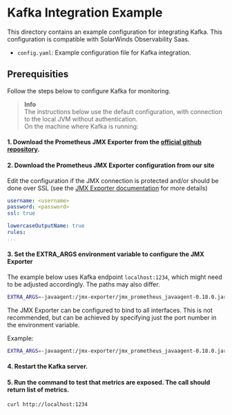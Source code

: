 # Kafka Integration Example

This directory contains an example configuration for integrating Kafka. This configuration is compatible with SolarWinds Observability Saas.

- `config.yaml`: Example configuration file for Kafka integration.

## Prerequisities

Follow the steps below to configure Kafka for monitoring.

> **Info**  
> The instructions below use the default configuration, with connection to the local JVM without authentication.  
On the machine where Kafka is running:

#### 1. Download the Prometheus JMX Exporter from the [official github repository](https://github.com/prometheus/jmx_exporter).

#### 2. Download the Prometheus JMX Exporter configuration from our site 

Edit the configuration if the JMX connection is protected and/or should be done over SSL (see the [JMX Exporter documentation](https://github.com/prometheus/jmx_exporter#configuration) for more details)

```yaml
username: <username>
password: <password>
ssl: true

lowercaseOutputName: true
rules:
...
```

#### 3. Set the EXTRA_ARGS environment variable to configure the JMX Exporter

The example below uses Kafka endpoint `localhost:1234`, which might need to be adjusted accordingly. The paths may also differ.


```sh
EXTRA_ARGS=-javaagent:/jmx-exporter/jmx_prometheus_javaagent-0.18.0.jar=localhost:1234:/jmx-exporter/jmx-kafka-config.yml
```

The JMX Exporter can be configured to bind to all interfaces. This is not recommended, but can be achieved by specifying just the port number in the environment variable.

Example:

```sh
EXTRA_ARGS=-javaagent:/jmx-exporter/jmx_prometheus_javaagent-0.18.0.jar=1234:/jmx-exporter/jmx-kafka-config.yml
```

#### 4. Restart the Kafka server.

#### 5. Run the command to test that metrics are exposed. The call should return list of metrics.

```sh
curl http://localhost:1234
```

